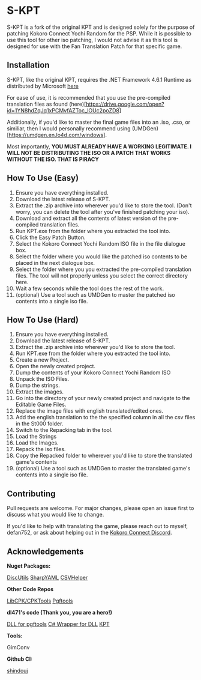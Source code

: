# S-KPT

S-KPT is a fork of the original KPT and is designed solely for the purpose of patching Kokoro Connect Yochi Random for the PSP. While it is possible to use this tool for other iso patching, I would not advise it as this tool is designed for use with the Fan Translation Patch for that specific game.

## Installation

S-KPT, like the original KPT, requires the .NET Framework 4.6.1 Runtime as distributed by Microsoft [here](https://dotnet.microsoft.com/download/dotnet-framework/net461)

For ease of use, it is recommended that you use the pre-compiled translation files as found (here)[https://drive.google.com/open?id=1YN8hdZqJq1xPCMvfAZToc_lOUc2poZD8]

Additionally, if you'd like to master the final game files into an .iso, .cso, or similiar, then I would personally recommend using (UMDGen)[https://umdgen.en.lo4d.com/windows].

Most importantly, **YOU MUST ALREADY HAVE A WORKING LEGITIMATE. I WILL NOT BE DISTRIBUTING THE ISO OR A PATCH THAT WORKS WITHOUT THE ISO. THAT IS PIRACY** 

## How To Use (Easy)

1. Ensure you have everything installed.
2. Download the latest release of S-KPT.
3. Extract the .zip archive into wherever you'd like to store the tool. (Don't worry, you can delete the tool after you've finished patching your iso).
4. Download and extract all the contents of latest version of the pre-compiled translation files.
5. Run KPT.exe from the folder where you extracted the tool into.
6. Click the Easy Patch Button.
7. Select the Kokoro Connect Yochi Random ISO file in the file dialogue box.
8. Select the folder where you would like the patched iso contents to be placed in the next dialogue box.
9. Select the folder where you you extracted the pre-compiled translation files. The tool will not properly unless you select the correct directory here.
10. Wait a few seconds while the tool does the rest of the work.
11. (optional) Use a tool such as UMDGen to master the patched iso contents into a single iso file.

## How To Use (Hard)
1. Ensure you have everything installed.
2. Download the latest release of S-KPT.
3. Extract the .zip archive into wherever you'd like to store the tool.
4. Run KPT.exe from the folder where you extracted the tool into.
5. Create a new Project.
6. Open the newly created project.
7. Dump the contents of your Kokoro Connect Yochi Random ISO
8. Unpack the ISO Files.
9. Dump the strings.
10. Extract the images.
11. Go into the directory of your newly created project and navigate to the Editable Game Files.
12. Replace the image files with english translated/edited ones.
13. Add the english translation to the the specified column in all the csv files in the St000 folder.
14. Switch to the Repacking tab in the tool.
15. Load the Strings
16. Load the Images.
17. Repack the iso files.
18. Copy the Repacked folder to wherever you'd like to store the translated game's contents
19. (optional) Use a tool such as UMDGen to master the translated game's contents into a single iso file.

## Contributing
Pull requests are welcome. For major changes, please open an issue first to discuss what you would like to change.

If you'd like to help with translating the game, please reach out to myself, defan752, or ask about helping out in the [Kokoro Connect Discord](https://discord.gg/PDDUkar).

## Acknowledgements

**Nuget Packages:**

[DiscUtils](https://github.com/DiscUtils/DiscUtils)
[SharpYAML](https://github.com/xoofx/SharpYaml)
[CSVHelper](https://joshclose.github.io/CsvHelper/)


**Other Code Repos**

[LibCPK/CPKTools](https://github.com/wmltogether/CriPakTools)
[Pgftools](https://github.com/tpunix/pgftool)


**dl471's code (Thank you, you are a hero!)**

[DLL for pgftools](https://github.com/dl471/pgftool)
[C# Wrapper for DLL](https://github.com/dl471/libpgf-csharp)
[KPT](https://github.com/dl471/KPT)

**Tools:**

GimConv

**Github CI:**

[shindouj](https://github.com/shindouj/KPT)
